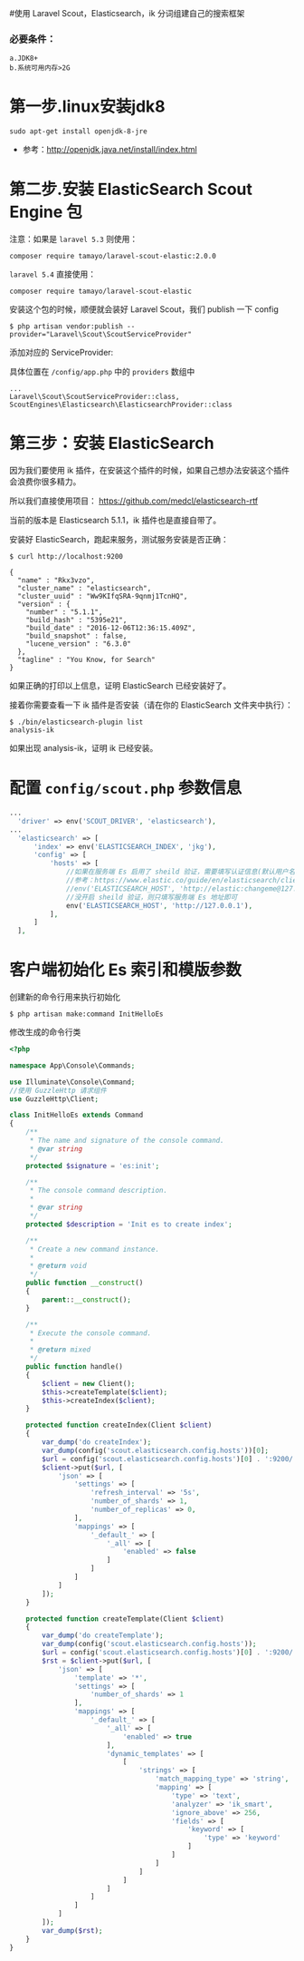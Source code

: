 #使用 Laravel Scout，Elasticsearch，ik 分词组建自己的搜索框架
### 必要条件：
```
a.JDK8+  
b.系统可用内存>2G 
```
# 第一步.linux安装jdk8


```
sudo apt-get install openjdk-8-jre
```
- 参考：http://openjdk.java.net/install/index.html


# 第二步.安装 ElasticSearch Scout Engine 包


注意：如果是 `laravel 5.3` 则使用：
```
composer require tamayo/laravel-scout-elastic:2.0.0
```

`laravel 5.4` 直接使用：

```
composer require tamayo/laravel-scout-elastic
```

安装这个包的时候，顺便就会装好 Laravel Scout，我们 publish 一下 config

```
$ php artisan vendor:publish --provider="Laravel\Scout\ScoutServiceProvider"
```

添加对应的 ServiceProvider:

具体位置在 `/config/app.php` 中的 `providers` 数组中

```
...
Laravel\Scout\ScoutServiceProvider::class,
ScoutEngines\Elasticsearch\ElasticsearchProvider::class

```
# 第三步：安装 ElasticSearch

因为我们要使用 ik 插件，在安装这个插件的时候，如果自己想办法安装这个插件会浪费你很多精力。

所以我们直接使用项目： https://github.com/medcl/elasticsearch-rtf

当前的版本是 Elasticsearch 5.1.1，ik 插件也是直接自带了。

安装好 ElasticSearch，跑起来服务，测试服务安装是否正确：

```
$ curl http://localhost:9200
```
```
{
  "name" : "Rkx3vzo",
  "cluster_name" : "elasticsearch",
  "cluster_uuid" : "Ww9KIfqSRA-9qnmj1TcnHQ",
  "version" : {
    "number" : "5.1.1",
    "build_hash" : "5395e21",
    "build_date" : "2016-12-06T12:36:15.409Z",
    "build_snapshot" : false,
    "lucene_version" : "6.3.0"
  },
  "tagline" : "You Know, for Search"
}
```
如果正确的打印以上信息，证明 ElasticSearch 已经安装好了。

接着你需要查看一下 ik 插件是否安装（请在你的 ElasticSearch 文件夹中执行）：
```
$ ./bin/elasticsearch-plugin list
analysis-ik
```
如果出现 analysis-ik，证明 ik 已经安装。

# 配置 `config/scout.php` 参数信息

```php
...
  'driver' => env('SCOUT_DRIVER', 'elasticsearch'),
...
  'elasticsearch' => [
      'index' => env('ELASTICSEARCH_INDEX', 'jkg'),
      'config' => [
          'hosts' => [
              //如果在服务端 Es 启用了 sheild 验证，需要填写认证信息(默认用户名 elastic 密码 changeme )
              //参考：https://www.elastic.co/guide/en/elasticsearch/client/php-api/master/_security.html
              //env('ELASTICSEARCH_HOST', 'http://elastic:changeme@127.0.0.1'),
              //没开启 sheild 验证，则只填写服务端 Es 地址即可
              env('ELASTICSEARCH_HOST', 'http://127.0.0.1'),
          ],
      ]
  ],
```

# 客户端初始化 Es 索引和模版参数

创建新的命令行用来执行初始化

```
$ php artisan make:command InitHelloEs
```
修改生成的命令行类
```php
<?php

namespace App\Console\Commands;

use Illuminate\Console\Command;
//使用 GuzzleHttp 请求组件
use GuzzleHttp\Client;

class InitHelloEs extends Command
{
    /**
     * The name and signature of the console command.
     * @var string
     */
    protected $signature = 'es:init';

    /**
     * The console command description.
     *
     * @var string
     */
    protected $description = 'Init es to create index';

    /**
     * Create a new command instance.
     *
     * @return void
     */
    public function __construct()
    {
        parent::__construct();
    }

    /**
     * Execute the console command.
     *
     * @return mixed
     */
    public function handle()
    {
        $client = new Client();
        $this->createTemplate($client);
        $this->createIndex($client);
    }

    protected function createIndex(Client $client)
    {
        var_dump('do createIndex');
        var_dump(config('scout.elasticsearch.config.hosts'))[0];
        $url = config('scout.elasticsearch.config.hosts')[0] . ':9200/' . config('scout.elasticsearch.index');
        $client->put($url, [
            'json' => [
                'settings' => [
                    'refresh_interval' => '5s',
                    'number_of_shards' => 1,
                    'number_of_replicas' => 0,
                ],
                'mappings' => [
                    '_default_' => [
                        '_all' => [
                            'enabled' => false
                        ]
                    ]
                ]
            ]
        ]);
    }

    protected function createTemplate(Client $client)
    {
        var_dump('do createTemplate');
        var_dump(config('scout.elasticsearch.config.hosts'));
        $url = config('scout.elasticsearch.config.hosts')[0] . ':9200/' . '_template/rtf';
        $rst = $client->put($url, [
            'json' => [
                'template' => '*',
                'settings' => [
                    'number_of_shards' => 1
                ],
                'mappings' => [
                    '_default_' => [
                        '_all' => [
                            'enabled' => true
                        ],
                        'dynamic_templates' => [
                            [
                                'strings' => [
                                    'match_mapping_type' => 'string',
                                    'mapping' => [
                                        'type' => 'text',
                                        'analyzer' => 'ik_smart',
                                        'ignore_above' => 256,
                                        'fields' => [
                                            'keyword' => [
                                                'type' => 'keyword'
                                            ]
                                        ]
                                    ]
                                ]
                            ]
                        ]
                    ]
                ]
            ]
        ]);
        var_dump($rst);
    }
}

```
